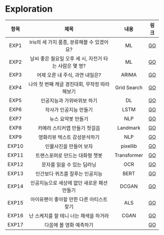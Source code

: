 # Exploration

|항목|제목|내용|링크|
|:---:|:---:|:---:|:---:|
|EXP1|Iris의 세 가지 품종, 분류해볼 수 있겠어요?|ML|[GO](https://github.com/chorokdong/Exploration/blob/main/EXP1_lyrics_generator.ipynb)|
|EXP2|날씨 좋은 월요일 오후 세 시, 자전거 타는 사람은 몇 명?|ML|[GO](https://github.com/chorokdong/Exploration/blob/main/EXP2_sklearn.ipynb)|
|EXP3|어제 오른 내 주식, 과연 내일은?|ARIMA|[GO](https://github.com/chorokdong/Exploration/blob/main/EXP3_ARIMA_stock_prediction.ipynb)|
|EXP4|나의 첫 번째 캐글 경진대회, 무작정 따라해보기|Grid Search|[GO](https://github.com/chorokdong/Exploration/blob/main/EXP4_my_1st_kaggle_competition.ipynb)|
|EXP5|인공지능과 가위바위보 하기|DL|[GO](https://github.com/chorokdong/Exploration/blob/main/EXP5_RockPaperScissors_Classifier.ipynb)|
|EXP6|작사가 인공지능 만들기|LSTM|[GO](https://github.com/chorokdong/Exploration/blob/main/EXP6_generate.ipynb)|
|EXP7|뉴스 요약봇 만들기|NLP|[GO](https://github.com/chorokdong/Exploration/blob/main/EXP7_news_summarization.ipynb)|
|EXP8|카메라 스티커앱 만들기 첫걸음|Landmark|[GO](https://github.com/chorokdong/Exploration/blob/main/EXP8_camera_sticker.ipynb)|
|EXP9|영화리뷰 텍스트 감성분석하기|NLP|[GO](https://github.com/chorokdong/Exploration/blob/main/EXP9_movie_review_sentimental_classification.ipynb)|
|EXP10|인물사진을 만들어 보자|pixellib|[GO](https://nbviewer.org/github/chorokdong/Exploration/blob/main/EXP10_pixellib.ipynb#)|
|EXP11|트랜스포머로 만드는 대화형 챗봇|Transformer|[GO](https://github.com/chorokdong/Exploration/blob/main/EXP11_kor_chatbot.ipynb)|
|EXP12|문자를 읽을 수 있는 딥러닝|OCR|[GO](https://github.com/chorokdong/Exploration/blob/main/EXP12_OCR.ipynb)|
|EXP13|인간보다 퀴즈를 잘푸는 인공지능|BERT|[GO](https://github.com/chorokdong/Exploration/blob/main/EXP13_BERT.ipynb)|
|EXP14|인공지능으로 세상에 없던 새로운 패션 만들기|DCGAN|[GO](https://github.com/chorokdong/Exploration/blob/main/EXP%2014_DCGAN.ipynb)|
|EXP15|아이유팬이 좋아할 만한 다른 아티스트 찾기|ALS|[GO](https://github.com/chorokdong/Exploration/blob/main/EXP%2015_recommendation_system.ipynb)|
|EXP16|난 스케치를 할 테니 너는 채색을 하거라|CGAN|[GO](https://github.com/chorokdong/Exploration/blob/main/EXP%2016_CGAN.ipynb)|
|EXP17|다음에 볼 영화 예측하기| |[GO](https://github.com/chorokdong/Exploration/blob/main/_EXP%2017_movie_prediction%20.ipynb)|
